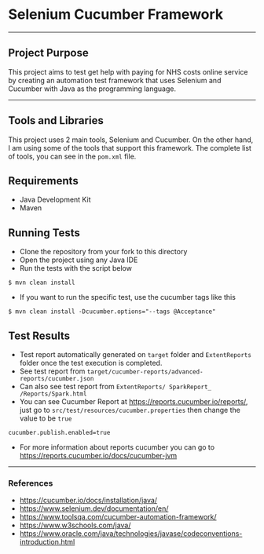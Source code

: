# Selenium Cucumber Framework

---

## Project Purpose
This project aims to test get help with paying for NHS costs online service by creating an automation test framework that uses Selenium and Cucumber with Java as the programming language.

---

## Tools and Libraries
This project uses 2 main tools, Selenium and Cucumber.
On the other hand, I am using some of the tools that support this framework.
The complete list of tools, you can see in the `pom.xml` file.

## Requirements
* Java Development Kit
* Maven

## Running Tests
* Clone the repository from your fork to this directory
* Open the project using any Java IDE
* Run the tests with the script below
```shell
$ mvn clean install
```
* If you want to run the specific test, use the cucumber tags like this
```shell
$ mvn clean install -Dcucumber.options="--tags @Acceptance"
```

## Test Results
* Test report automatically generated on `target` folder and `ExtentReports` folder once the test execution is completed.
* See test report from `target/cucumber-reports/advanced-reports/cucumber.json`
* Can also see test report from ` ExtentReports/ SparkReport_ /Reports/Spark.html `
* You can see Cucumber Report at https://reports.cucumber.io/reports/, just go to `src/test/resources/cucumber.properties` then change the value to be `true`
```properties
cucumber.publish.enabled=true
```
* For more information about reports cucumber you can go to https://reports.cucumber.io/docs/cucumber-jvm

---

### References
* https://cucumber.io/docs/installation/java/
* https://www.selenium.dev/documentation/en/
* https://www.toolsqa.com/cucumber-automation-framework/
* https://www.w3schools.com/java/
* https://www.oracle.com/java/technologies/javase/codeconventions-introduction.html
